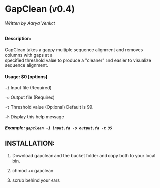 # GapClean (v0.4)
###### Written by Aarya Venkat

#### Description:  
GapClean takes a gappy multiple sequence alignment and removes columns with gaps at a  
specified threshold value to produce a "cleaner" and easier to visualize sequence alignment.  

#### Usage: $0 [options]

   `-i`   Input file       (Required)

   `-o`   Output file      (Required)

   `-t`   Threshold value  (Optional) Default is 99.

   `-h`   Display this help message


#####  Example: `gapclean -i input.fa -o output.fa -t 95`
  
  
  
  
## INSTALLATION:

1. Download gapclean and the bucket folder and copy both to your local bin.

2. chmod +x gapclean

3. scrub behind your ears
